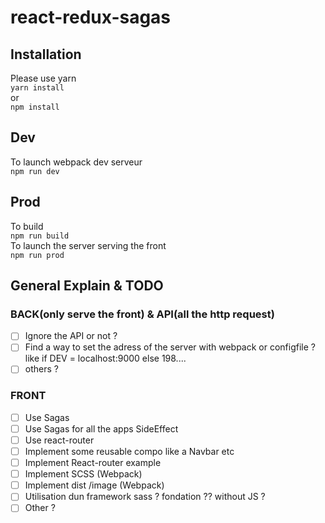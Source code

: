 # react-redux-sagas
## Installation
Please use yarn   
`yarn install`   
or   
`npm install`   
## Dev   
To launch webpack dev serveur   
`npm run dev`   
## Prod
To build   
`npm run build`   
To launch the server serving the front   
`npm run prod`   
## General Explain & TODO
### BACK(only serve the front) & API(all the http request)   
- [ ] Ignore the API or not ?  
- [ ] Find a way to set the adress of the server with webpack or configfile ? like if DEV = localhost:9000 else 198....
- [ ] others ?
### FRONT
- [ ] Use Sagas
- [ ] Use Sagas for all the apps SideEffect
- [ ] Use react-router
- [ ] Implement some reusable compo like a Navbar etc
- [ ] Implement React-router example
- [ ] Implement SCSS (Webpack)
- [ ] Implement dist /image (Webpack)
- [ ] Utilisation dun framework sass ? fondation ?? without JS ?
- [ ] Other ?
